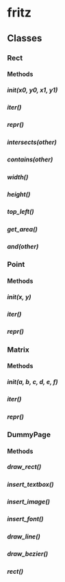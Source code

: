 # fritz

## Classes

### Rect

#### Methods

##### __init__(x0, y0, x1, y1)

##### __iter__()

##### __repr__()

##### intersects(other)

##### contains(other)

##### width()

##### height()

##### top_left()

##### get_area()

##### __and__(other)

### Point

#### Methods

##### __init__(x, y)

##### __iter__()

##### __repr__()

### Matrix

#### Methods

##### __init__(a, b, c, d, e, f)

##### __iter__()

##### __repr__()

### DummyPage

#### Methods

##### draw_rect()

##### insert_textbox()

##### insert_image()

##### insert_font()

##### draw_line()

##### draw_bezier()

##### rect()
